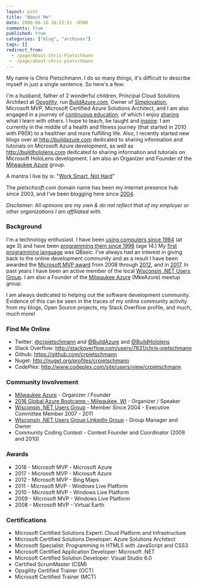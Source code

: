 ```yaml
---
layout: post
title: "About Me"
date: 2008-06-16 16:22:51 -0500
comments: true
published: true
categories: ["blog", "archives"]
tags: []
redirect_from: 
  - /page/About-Chris-Pietschmann
 -  /page/about-chris-pietschmann
---
```

<!-- more -->
<p>My name is Chris Pietschmann. I do so many things, it's difficult to describe myself in just a single sentence. So here's a few:</p>
<p>I'm a husband, father of 2 wonderful children, Principal Cloud Solutions Architect at <a href="http://opsgility.com" target="_blank">Opsgility</a>, run <a href="http://BuildAzure.com">BuildAzure.com</a>, Owner of <a href="http://simplovation.com">Simplovation</a>, Microsoft MVP, Microsoft Certified Azure Solutions Architect, and&nbsp;I am also engaged in a journey of <a href="/post/2010/02/23/Feb-23rd-2010-Blogs-been-dark-lately-but-Ive-been-busy-busy-busy.aspx">continuous education</a>, of which I enjoy <a href="/post/2007/12/04/My-Blog-content-is-now-licensed-under-the-Creative-Commons-Attribution-License.aspx">sharing </a>what I learn with others. I hope to teach, be taught and <a href="/category/Inspiration">inspire</a>. I am currently in the middle of a health and fitness journey (that started in 2010 with P90X) to a healthier and more fulfilling life. Also, I recently started new blogs over at <a href="http://buildazure.com" target="_blank">http://buildazure.com</a>&nbsp;dedicated to sharing information and tutorials on Microsoft Azure development, as well as <a href="http://buildhololens.com" target="_blank">http://buildhololens.com</a> dedicated to sharing information and tutorials on Microsoft HoloLens development. I am also an Organizer and Founder of the <a href="http://MkeAzure.com" target="_blank">Milwaukee Azure</a> group.</p>
<p>A mantra I live by is: "<a href="/post/2013/07/27/Work-Smart-Not-Hard">Work Smart, Not Hard</a>"</p>
<p>The <em>pietschsoft.com</em> domain name has been my internet presence hub since 2003, and I've been blogging here since <a href="/post/2004/06/30/Holy-crap-I-have-a-blog!.aspx">2004</a>.</p>
<p><em>Disclaimer: All opinions are my own &amp; do not reflect that of my employer or other organizations I am affiliated with.</em></p>
<h3>Background</h3>
<p>I'm a technology enthusiast. I have been <a href="/post/2005/04/22/My-introduction-to-computers-and-programming.aspx">using computers since 1984</a> (at age 3) and have been <a href="/post/2008/06/10/Software_Development_Meme_How_I_got_started_programming.aspx">programming them since 1996</a> (age 14.) My <a href="/post/2008/01/21/QBasic-was-my-First-Programming-Language.aspx">first programming language</a> was QBasic. I've always had an interest in giving back to the online development community and as a result I have been awarded the <a href="/post/2008/04/01/I-am-now-a-Virtual-Earth-MVP!.aspx">Microsoft MVP award</a> from 2008 through <a href="/post/2012/04/01/Awarded-2012-Microsoft-MVP-Bing-Maps.aspx">2012</a>, and in <a href="/post/2017/01/01/Awarded-2017-Microsoft-MVP-Azure">2017</a>.&nbsp;In past years I have been an active member of the local <a href="http://www.meetup.com/Wisconsin-Net-Users-Group/" target="_blank">Wisconsin .NET Users Group</a>. I&nbsp;am also a Founder of the <a href="http://MkeAzure.com">Milwaukee Azure</a> (MkeAzure) meetup group.</p>
<p>I am always dedicated to helping out the software development community. Evidence of this can be seen in the traces of my online community activity from my blogs, Open Source projects, my Stack Overflow profile, and much, much more!</p>
<h3>Find Me Online</h3>
<ul>
<li>Twitter: <a href="http://twitter.com/crpietschmann" target="_blank">@crpietschmann</a> and <a href="http://twitter.com/buildazure" target="_blank">@BuildAzure</a>&nbsp;and <a href="http://twitter.com/buildhololens" target="_blank">@BuildHololens</a></li>
<li>Stack Overflow:&nbsp;<a href="http://stackoverflow.com/users/7831/chris-pietschmann">http://stackoverflow.com/users/7831/chris-pietschmann</a></li>
<li>Github:&nbsp;<a href="https://github.com/crpietschmann">https://github.com/crpietschmann</a></li>
<li>Nuget:&nbsp;<a href="http://nuget.org/profiles/crpietschmann">http://nuget.org/profiles/crpietschmann</a></li>
<li>CodePlex:&nbsp;<a href="http://www.codeplex.com/site/users/view/crpietschmann" target="_blank">http://www.codeplex.com/site/users/view/crpietschmann</a></li>
</ul>
<h3>Community Involvement</h3>
<ul>
<li><a href="http://MkeAzure.com" target="_blank">Milwaukee Azure</a> - Organizer / Founder</li>
<li><a href="https://github.com/MKEAzureBootcamp/MKE2016AzureBootcamp" target="_blank">2016 Global Azure Bootcamp - Milwaukee, WI</a> - Organizer / Speaker</li>
<li><a href="http://wi-ineta.org">Wisconsin .NET Users Group</a>&nbsp;- Member Since 2004&nbsp;- Executive Committee Member 2007 - 2011</li>
<li><a href="http://www.linkedin.com/groups/Wisconsin-NET-Users-Group-77233">Wisconsin .NET Users Group LinkedIn Group</a>&nbsp;- Group Manager and Owner&nbsp;</li>
<li>Community Coding Contest - Contest Founder and Coordinator (2008 and 2010)</li>
</ul>
<h3>Awards</h3>
<ul>
<li>2018 - Microsoft MVP - Microsoft Azure</li>
<li>2017 - Microsoft MVP - Microsoft Azure</li>
<li>2012 - Microsoft MVP - Bing Maps</li>
<li>2011 - Microsoft MVP - Windows Live Platform</li>
<li>2010 - Microsoft MVP - Windows Live Platform</li>
<li>2009 - Microsoft MVP - Windows Live Platform</li>
<li>2008 - Microsoft MVP - Virtual Earth</li>
</ul>
<h3>Certifications</h3>
<ul>
<li>Microsoft Certified Solutions Expert: Cloud Platform and Infrastructure</li>
<li>Microsoft Certified Solutions Developer: Azure Solutions Architect</li>
<li>Microsoft Specialist: Programming in HTML5 with JavaScript and CSS3</li>
<li>Microsoft Certified Application Developer: Microsoft .NET</li>
<li>Microsoft Certified Solution Developer: Visual Studio 6.0</li>
<li>Certified ScrumMaster (CSM)</li>
<li>Opsgility Certified Trainer (OCT)</li>
<li>Microsoft Certified Trainer (MCT)</li>
</ul>
<h3>&nbsp;</h3>
